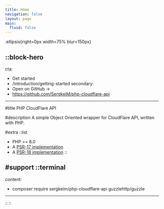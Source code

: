 ```yaml
---
title: Home
navigation: false
layout: page
main:
  fluid: false
---
```


:ellipsis{right=0px width=75% blur=150px}

::block-hero
---
cta:
  - Get started
  - /introduction/getting-started
secondary:
  - Open on GitHub →
  - https://github.com/SergkeiM/php-cloudflare-api
---

#title
PHP CloudFlare API

#description
A simple Object Oriented wrapper for CloudFlare API, written with PHP.

#extra
  ::list
  - PHP >= 8.0
  - A [PSR-17 implementation](https://packagist.org/providers/psr/http-factory-implementation)
  - A [PSR-18 implementation](https://packagist.org/providers/psr/http-client-implementation)
  ::

#support
  ::terminal
  ---
  content:
  - composer require sergkeim/php-cloudflare-api guzzlehttp/guzzle
  ---
  ::
::
